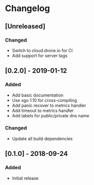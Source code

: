 # Changelog

## [Unreleased]

### Changed

* Switch to cloud.drone.io for CI
* Add support for server tags

## [0.2.0] - 2019-01-12

### Added

* Add basic documentation
* Use xgo 1.10 for cross-compiling
* Add panic recover to metrics handler
* Add timeout to metrics handler
* Add labels for public/private dns name

### Changed

* Update all build dependencies

## [0.1.0] - 2018-09-24

### Added

* Initial release
